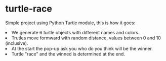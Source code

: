 # turtle-race

Simple  project using Python Turtle module, this is how it goes:

<li> We generate 6 turtle objects with different names and colors.
<li> Trutles move formward with random distance, values between 0 and 10 (inclusive).
<li> At the start the pop-up ask you  who do you think will be the winner.
<li> Turtle "race" and the winned is determined at the end.
